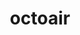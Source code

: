 ---
title: octoair
github_link: https://github.com/syui/syui.github.io/tree/theme
demo_preview: http://syui.github.io/
demo_screenshot: 
description: A fork of the great looking Octostrap3 -- Simple
---